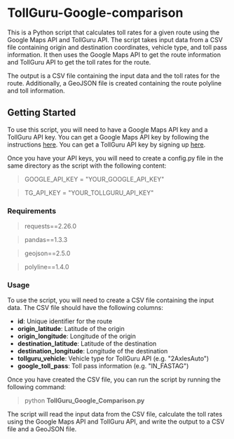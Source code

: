 # TollGuru-Google-comparison
This is a Python script that calculates toll rates for a given route using the Google Maps API and TollGuru API. The script takes input data from a CSV file containing origin and destination coordinates, vehicle type, and toll pass information. It then uses the Google Maps API to get the route information and TollGuru API to get the toll rates for the route.

The output is a CSV file containing the input data and the toll rates for the route. Additionally, a GeoJSON file is created containing the route polyline and toll information.

## Getting Started
To use this script, you will need to have a Google Maps API key and a TollGuru API key. You can get a Google Maps API key by following the instructions [here](https://developers.google.com/maps/documentation/directions/get-api-key). You can get a TollGuru API key by signing up [here](https://tollguru.com/).

Once you have your API keys, you will need to create a config.py file in the same directory as the script with the following content:
> GOOGLE_API_KEY = "YOUR_GOOGLE_API_KEY"

> TG_API_KEY = "YOUR_TOLLGURU_API_KEY"

### Requirements

> requests==2.26.0

> pandas==1.3.3

> geojson==2.5.0

> polyline==1.4.0



### Usage
To use the script, you will need to create a CSV file containing the input data. The CSV file should have the following columns:

- **id**: Unique identifier for the route
- **origin_latitude**: Latitude of the origin
- **origin_longitude**: Longitude of the origin
- **destination_latitude**: Latitude of the destination
- **destination_longitude**: Longitude of the destination
- **tollguru_vehicle**: Vehicle type for TollGuru API (e.g. "2AxlesAuto")
- **google_toll_pass**: Toll pass information (e.g. "IN_FASTAG")


Once you have created the CSV file, you can run the script by running the following command:
> python **TollGuru_Google_Comparison.py**

The script will read the input data from the CSV file, calculate the toll rates using the Google Maps API and TollGuru API, and write the output to a CSV file and a GeoJSON file.
